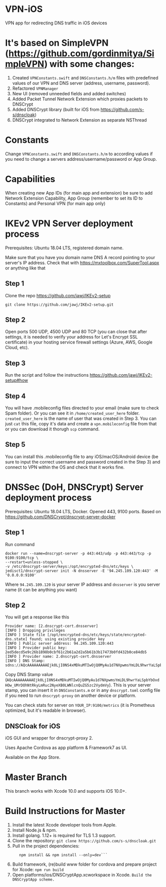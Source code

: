 # VPN-iOS
VPN app for redirecting DNS traffic in iOS devices

# It's based on SimpleVPN (https://github.com/gordinmitya/SimpleVPN) with some changes:

1. Created `VPNConstants.swift` and `DNSConstants.h/m` files with predefined values of our VPN and DNS server (address, username, password).
2. Refactored `VPNManager`
3. New UI (removed unneeded fields and added switches)
4. Added Packet Tunnel Network Extension which proxies packets to DNSCrypt
5. Added DNSCrypt library (built for iOS from https://github.com/s-s/dnscloak)
6. DNSCrypt integrated to Network Extension as separate NSThread

# Constants

Change `VPNConstants.swift` and `DNSConstants.h/m` to according values if you need to change a servers address/username/password or App Group.

# Capabilities

When creating new App IDs (for main app and extension) be sure to add Network Extension Capability, App Group (remember to set its ID to Constants) and Personal VPN (for main app only)

# IKEv2 VPN Server deployment process

Prerequisites: Ubuntu 18.04 LTS, registered domain name.

Make sure that you have you domain name DNS A record pointing to your server's IP address. Check that with https://mxtoolbox.com/SuperTool.aspx or anything like that

## Step 1

Clone the repo https://github.com/jawj/IKEv2-setup

`git clone https://github.com/jawj/IKEv2-setup.git`

## Step 2

Open ports 500 UDP, 4500 UDP and 80 TCP (you can close that after settings, it is needed to verify your address for Let's Encrypt SSL certificate) in your hosting service firewall settings (Azure, AWS, Google Cloud, etc).

## Step 3

Run the script and follow the instructions
https://github.com/jawj/IKEv2-setup#how

## Step 4

You will have .mobileconfig files directed to your email (make sure to check Spam folder). Or you can see it in `/home/created_user_here` folder. `created_user_here` is the name of user that was created in Step 3. You can just `cat` this file, copy it's data and create a `vpn.mobileconfig` file from that or you can download it thorugh `scp` command.

## Step 5

You can install this .mobileconfig file to any iOS/macOS/Android device (be sure to input the correct username and password created in the Step 3) and connect to VPN within the OS and check that it works fine.


# DNSSec (DoH, DNSCrypt) Server deployment process

Prerequisites: Ubuntu 18.04 LTS, Docker. Opened 443, 9100 ports. Based on https://github.com/DNSCrypt/dnscrypt-server-docker

## Step 1

Run command

```
docker run --name=dnscrypt-server -p 443:443/udp -p 443:443/tcp -p 9100:9100/tcp \
--restart=unless-stopped \
-v /etc/dnscrypt-server/keys:/opt/encrypted-dns/etc/keys \
jedisct1/dnscrypt-server init -N dnsserver -E '94.245.109.120:443' -M '0.0.0.0:9100'
```

Where `94.245.109.120` is your server IP address and `dnsserver` is you server name (it can be anything you want)

## Step 2

You will get a response like this

```
Provider name: [2.dnscrypt-cert.dnsserver]
[INFO ] Dropping privileges
[INFO ] State file [/opt/encrypted-dns/etc/keys/state/encrypted-dns.state] found; using existing provider key
[INFO ] Public server address: 94.245.109.120:443
[INFO ] Provider public key: 2ed5decd5e9c26b1898b0cbf61c2b61a2d2a5b61b3b17473b0fd432b0ce84db5
[INFO ] Provider name: 2.dnscrypt-cert.dnsserver
[INFO ] DNS Stamp: sdns://AQcAAAAAAAAAEjk0LjI0NS4xMDkuMTIwOjQ0MyAu1d7NXpwmsYmLDL9hwrYaLSpbYbOxdHOw_UMrDOhNtRkyLmRuc2NyeXB0LWNlcnQuZG5zc2VydmVy
```

Copy DNS Stamp value (`AQcAAAAAAAAAEjk0LjI0NS4xMDkuMTIwOjQ0MyAu1d7NXpwmsYmLDL9hwrYaLSpbYbOxdHOw_UMrDOhNtRkyLmRuc2NyeXB0LWNlcnQuZG5zc2VydmVy`). This is your server stamp, you can insert it in `DNSConstants.m` or in any `dnscrypt.toml` config file if you need to run `dnscrypt-proxy` on another device or platform.


You can check stats for server on `YOUR_IP:9100/metrics` (it is Prometheus optimized, but it's readable in browser).



## DNSCloak for iOS
iOS GUI and wrapper for dnscrypt-proxy 2.

Uses Apache Cordova as app platform & Framework7 as UI.

Available on the App Store.

# Master Branch
This branch works with Xcode 10.0 and supports iOS 10.0+.

# Build Instructions for Master
1. Install the latest Xcode developer tools from Apple.
2. Install Node.js & npm.
3. Install golang. 1.12+ is required for TLS 1.3 support.
4. Clone the repository:
    `git clone https://github.com/s-s/dnscloak.git`
5. Pull in the project dependencies:
    ```cd dnscloak
       npm install && npm install --only=dev```
6. Build framework, (re)build www folder for cordova and prepare project for Xcode:
    `npm run build`
7. Open platforms/ios/DNSCryptApp.xcworkspace in Xcode.
    `Build the DNSCryptApp scheme.`

